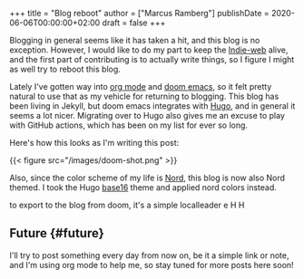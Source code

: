 +++
title = "Blog reboot"
author = ["Marcus Ramberg"]
publishDate = 2020-06-06T00:00:00+02:00
draft = false
+++

Blogging in general seems like it has taken a hit, and this blog is no exception. However, I would like to do my part to keep the [Indie-web](https://indieweb.org/) alive, and the first part of contributing is to actually write things, so I figure I might as well try to reboot this blog.

Lately I've gotten way into [org mode](https://orgmode.org/) and [doom emacs](https://github.com/hlissner/doom-emacs), so it felt pretty natural to use that as my vehicle for returning to blogging. This blog has been living in Jekyll, but doom emacs integrates with [Hugo](https://gohugo.io/), and in general it seems a lot nicer. Migrating over to Hugo also gives me an excuse to play with GitHub actions, which has been on my list for ever so long.

Here's how this looks as I'm writing this post:

{{< figure src="/images/doom-shot.png" >}}

Also, since the color scheme of my life is [Nord](https://nordtheme.com/), this blog is now also Nord themed. I took the Hugo [base16](https://themes.gohugo.io/base16/) theme and applied nord colors instead.

to export to the blog from doom, it's a simple localleader e H H

## Future {#future}

I'll try to post something every day from now on, be it a simple link or note, and I'm using org mode to help me, so stay tuned for more posts here soon!
